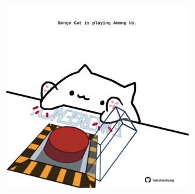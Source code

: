 <!-- built at 10/07/2022, 12:00:55 UTC -->
<p align="center">
  <img width="500" height="500" src="./ReadmeImage.svg">
</p>
